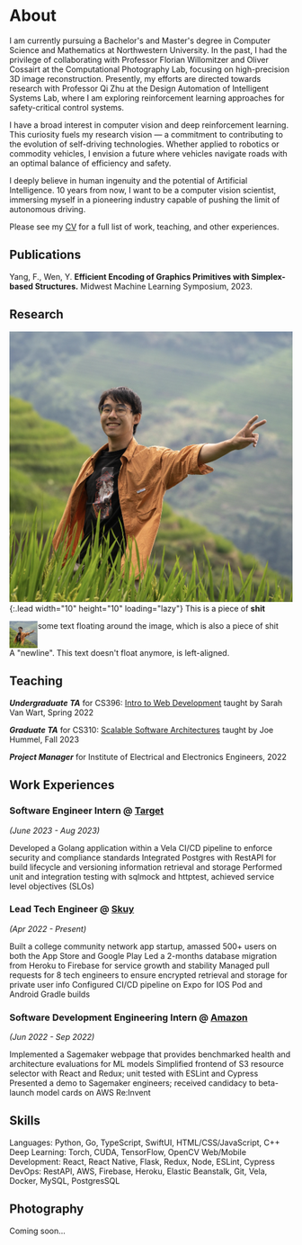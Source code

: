 # About

I am currently pursuing a Bachelor's and Master's degree in Computer Science and Mathematics at Northwestern University. In the past, I had the privilege of collaborating with Professor Florian Willomitzer and Oliver Cossairt at the Computational Photography Lab, focusing on high-precision 3D image reconstruction. Presently, my efforts are directed towards research with Professor Qi Zhu at the Design Automation of Intelligent Systems Lab, where I am exploring reinforcement learning approaches for safety-critical control systems.

I have a broad interest in computer vision and deep reinforcement learning. This curiosity fuels my research vision — a commitment to contributing to the evolution of self-driving technologies. Whether applied to robotics or commodity vehicles, I envision a future where vehicles navigate roads with an optimal balance of efficiency and safety.

I deeply believe in human ingenuity and the potential of Artificial Intelligence. 10 years from now, I want to be a computer vision scientist, immersing myself in a pioneering industry capable of pushing the limit of autonomous driving.

Please see my [CV] for a full list of work, teaching, and other experiences.

## Publications

Yang, F., Wen, Y. **Efficient Encoding of Graphics Primitives with Simplex-based Structures.** Midwest Machine Learning Symposium, 2023.

## Research

![Hello](/assets/img/Frank-min.JPG){:.lead width="10" height="10" loading="lazy"}
This is a piece of **shit**

<img src="/assets/img/Frank-min.JPG" align="left" width="10%"/>
some text floating around the image, which is also a piece of shit
<br clear="left"/>
A "newline". This text doesn't float anymore, is left-aligned.

## Teaching

***Undergraduate TA*** for CS396: [Intro to Web Development](https://www.mccormick.northwestern.edu/computer-science/academics/courses/descriptions/396-6.html) taught by Sarah Van Wart, Spring 2022

***Graduate TA*** for CS310: [Scalable Software Architectures](https://www.mccormick.northwestern.edu/computer-science/academics/courses/descriptions/310.html) taught by Joe Hummel, Fall 2023

***Project Manager*** for Institute of Electrical and Electronics Engineers, 2022

## Work Experiences

### Software Engineer Intern @ [Target](https://www.target.com)
_(June 2023 - Aug 2023)_

Developed a Golang application within a Vela CI/CD pipeline to enforce security and compliance standards
Integrated Postgres with RestAPI for build lifecycle and versioning information retrieval and storage
Performed unit and integration testing with sqlmock and httptest, achieved service level objectives (SLOs)



### Lead Tech Engineer @ [Skuy](https://www.skuy.app/)
_(Apr 2022 - Present)_

Built a college community network app startup, amassed 500+ users on both the App Store and Google Play
Led a 2-months database migration from Heroku to Firebase for service growth and stability
Managed pull requests for 8 tech engineers to ensure encrypted retrieval and storage for private user info
Configured CI/CD pipeline on Expo for IOS Pod and Android Gradle builds


### Software Development Engineering Intern @ [Amazon](https://www.amazon.com/)
_(Jun 2022 - Sep 2022)_

Implemented a Sagemaker webpage that provides benchmarked health and architecture evaluations for ML models
Simplified frontend of S3 resource selector with React and Redux; unit tested with ESLint and Cypress
Presented a demo to Sagemaker engineers; received candidacy to beta-launch model cards on AWS Re:Invent

## Skills

Languages: Python, Go, TypeScript, SwiftUI, HTML/CSS/JavaScript, C++
Deep Learning: Torch, CUDA, TensorFlow, OpenCV
Web/Mobile Development: React, React Native, Flask, Redux, Node, ESLint, Cypress
DevOps: RestAPI, AWS, Firebase, Heroku, Elastic Beanstalk, Git, Vela, Docker, MySQL, PostgresSQL

## Photography

Coming soon...

[CV]: https://drive.google.com/file/d/1N12Cp6jPBLxFuq8aSnU8ce0lNnC8ykTj/view?usp=sharing
[blog]: https://hydejack.com/blog/
[portfolio]: https://hydejack.com/projects/
[resume]: https://hydejack.com/resume/
[download]: https://hydejack.com/download/
[welcome]: https://hydejack.com/
[forms]: https://hydejack.com/forms-by-example/

[features]: https://hydejack.com/#features
[news]: https://hydejack.com/#build-an-audience
[syntax]: https://hydejack.com/#syntax-highlighting
[latex]: https://hydejack.com/#beautiful-math
[dark]: https://hydejack.com/blog/hydejack/2018-09-01-introducing-dark-mode/
[search]: https://hydejack.com/#_search-input
[grid]: https://hydejack.com/blog/hydejack/

[lic]: LICENSE.md
[pro]: licenses/PRO.md
[docs]: https://hydejack.com/docs/
[ofln]: https://hydejack.com/docs/advanced/#enabling-offline-support
[math]: https://hydejack.com/docs/writing/#adding-math

[kit]: https://github.com/hydecorp/hydejack-starter-kit/releases
[src]: https://github.com/hydecorp/hydejack
[gem]: https://rubygems.org/gems/jekyll-theme-hydejack
[buy]: https://gum.co/nuOluY
[nfy]: https://app.netlify.com/start/deploy?repository=https://github.com/hydecorp/hydejack-starter-kit
[dtn]: https://www.netlify.com/img/deploy/button.svg

[gpss]: https://developers.google.com/speed/pagespeed/insights/?url=https://hydejack.com/
[hy-push-state]: https://hydecorp.github.io/hy-push-state/
[hy-drawer]: https://hydecorp.github.io/hy-drawer/
[rouge]: http://rouge.jneen.net
[katex]: https://khan.github.io/KaTeX/
[mathjax]: https://www.mathjax.org/
[tinyletter]: https://tinyletter.com/
